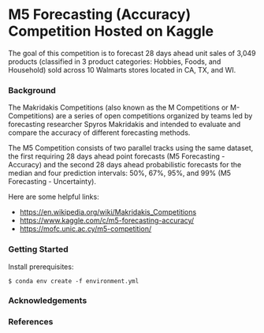 # M5 Forecasting (Accuracy) Competition Hosted on Kaggle

The goal of this competition is to forecast 28 days ahead unit sales of 3,049 products (classified in 3 product categories: Hobbies, Foods, and Household) sold across 10 Walmarts stores located in CA, TX, and WI.

### Background

The Makridakis Competitions (also known as the M Competitions or M-Competitions) are a series of open competitions organized by teams led by forecasting researcher Spyros Makridakis and intended to evaluate and compare the accuracy of different forecasting methods.

The M5 Competition consists of two parallel tracks using the same dataset, the first requiring 28 days ahead point forecasts (M5 Forecasting - Accuracy) and the second 28 days ahead probabilistic forecasts for the median and four prediction intervals: 50%, 67%, 95%, and 99% (M5 Forecasting - Uncertainty).

Here are some helpful links:

* https://en.wikipedia.org/wiki/Makridakis_Competitions
* https://www.kaggle.com/c/m5-forecasting-accuracy/
* https://mofc.unic.ac.cy/m5-competition/

### Getting Started

Install prerequisites:
```
$ conda env create -f environment.yml 
```

### Acknowledgements

### References
